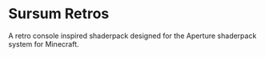 # Sursum Retros

A retro console inspired shaderpack designed for the Aperture shaderpack system for Minecraft.
